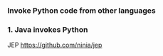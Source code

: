 ### Invoke Python code from other languages

### 1. Java invokes Python
JEP https://github.com/ninia/jep
